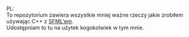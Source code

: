 PL:  
To repozytorium zawiera wszystkie mniej ważne rzeczy jakie zrobiłem używając C++ z [SFML'em](https://www.sfml-dev.org/).  
Udostępniam to tu na użytek kogokolwiek w tym mnie.
